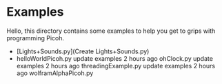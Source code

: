 # Examples

Hello, this directory contains some examples to help you get to grips with programming Picoh. 

* [Lights+Sounds.py](Create Lights+Sounds.py)  
* helloWorldPicoh.py    update examples    2 hours ago
ohClock.py    update examples    2 hours ago
threadingExample.py    update examples    2 hours ago
wolframAlphaPicoh.py



